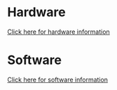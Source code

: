 # Hardware
[Click here for hardware information](hardware/readme.md)
# Software
[Click here for software information](software/readme.md)

